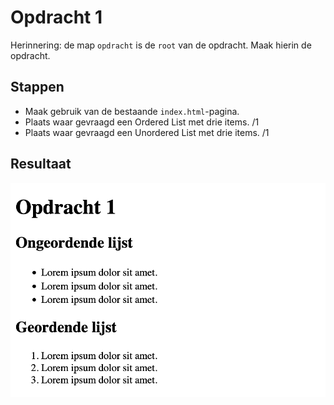 # Opdracht 1

Herinnering: de map `opdracht` is de `root` van de opdracht. Maak hierin de opdracht.

## Stappen

- Maak gebruik van de bestaande `index.html`-pagina.
- Plaats waar gevraagd een Ordered List met drie items. /1
- Plaats waar gevraagd een Unordered List met drie items. /1


## Resultaat

![lijsten.png](resultaat/lijsten.png)
